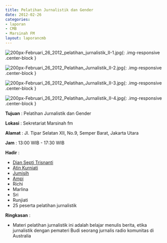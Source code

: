 ```yaml
---
title: Pelatihan Jurnalistik dan Gender
date: 2012-02-26
categories:
- laporan
- CMB
- Marsinah FM
layout: laporancmb
---
```


![200px-Februari_26_2012_pelatihan_jurnalistik_II-1.jpg](/uploads/200px-Februari_26_2012_pelatihan_jurnalistik_II-1.jpg){: .img-responsive .center-block }

![200px-Februari_26_2012_Pelatihan_Jurnalistik_II-2.jpg](/uploads/200px-Februari_26_2012_Pelatihan_Jurnalistik_II-2.jpg){: .img-responsive .center-block }

![200px-Februari_26_2012_Pelatihan_Jurnalistik_II-3.jpg](/uploads/200px-Februari_26_2012_Pelatihan_Jurnalistik_II-3.jpg){: .img-responsive .center-block }

![200px-Februari_26_2012_Pelatihan_Jurnalistik_II-4.jpg](/uploads/200px-Februari_26_2012_Pelatihan_Jurnalistik_II-4.jpg){: .img-responsive .center-block }


**Tujuan** : Pelatihan Jurnalistik dan Gender

**Lokasi** : Sekretariat Marsinah fm

**Alamat** : Jl. Tipar Selatan XII, No.9, Semper Barat, Jakarta Utara

**Jam** : 13:00 WIB - 17:30 WIB

**Hadir** : 
* [Dian Septi Trisnanti](http://wiki.ciptamedia.org/wiki/Dian_Septi_Trisnanti)
* [Atin Kurniati](http://wiki.ciptamedia.org/wiki/Atin_Kurniati)
* [Jumisih](http://wiki.ciptamedia.org/wiki/Jumisih)
* [Ampi](http://wiki.ciptamedia.org/wiki/Ampi)
* Richi
* Marlina
* Sri
* Runjiati
* 25 peserta pelatihan jurnalistik

**Ringkasan** : 
* Materi pelatihan jurnalistik ini adalah belajar menulis berita, etika jurnalistik dengan pemateri Budi seorang jurnalis radio komunitas di Australia
